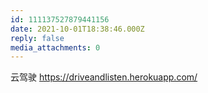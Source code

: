 ```yaml
---
id: 111137527879441156
date: 2021-10-01T18:38:46.000Z
reply: false
media_attachments: 0
---
```


云驾驶 https://driveandlisten.herokuapp.com/ 

